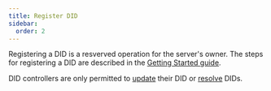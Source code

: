 ```yaml
---
title: Register DID
sidebar:
  order: 2
---
```


Registering a DID is a resverved operation for the server's owner. The steps for registering a DID are described in the
[Getting Started guide](/getting-started).

DID controllers are only permitted to [update](/did-management/update-did) their DID or
[resolve](/did-management/resolve-did) DIDs.

